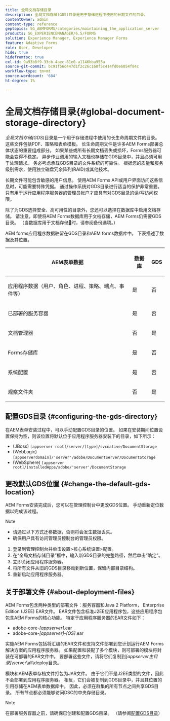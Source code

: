 ```yaml
---
title: 全局文档存储目录
description: 全局文档存储(GDS)目录是用于存储进程中使用的长期文件的目录。
contentOwner: admin
content-type: reference
geptopics: SG_AEMFORMS/categories/maintaining_the_application_server
products: SG_EXPERIENCEMANAGER/6.5/FORMS
solution: Experience Manager, Experience Manager Forms
feature: Adaptive Forms
role: User, Developer
hide: true
hidefromtoc: true
exl-id: 9a93b8f9-33cb-4aec-81e0-a1146bba955a
source-git-commit: bc91f56d447d1f2c26c160f5c414fd0e6054f84c
workflow-type: tm+mt
source-wordcount: '684'
ht-degree: 1%

---
```


# 全局文档存储目录{#global-document-storage-directory}

*全局文档存储(GDS)*&#x200B;目录是一个用于存储进程中使用的长生命周期文件的目录。 这些文件包括PDF、策略和表单模板。 长生命周期文件是许多AEM Forms部署总体状态的重要组成部分。 如果某些或所有长期文档丢失或损坏，Forms服务器可能会变得不稳定。 异步作业调用的输入文档也存储在GDS目录中，并且必须可用于处理请求。 务必考虑承载GDS目录的文件系统的可靠性。 根据您的质量和服务级别需求，使用独立磁盘冗余阵列(RAID)或其他技术。

长期文件可能包含敏感的用户信息。 使用AEM Forms API或用户界面访问这些信息时，可能需要特殊凭据。 通过操作系统对GDS目录进行适当的保护非常重要。 只有用于运行应用程序服务器的管理员帐户才应具有对GDS目录的读/写访问权限。

除了为GDS选择安全、高可用性的目录外，您还可以选择在数据库中启用文档存储。 请注意，即使将AEM Forms数据库用于文档存储，AEM Forms仍需要GDS目录。 （当数据库用于文档存储[&#128279;](/help/forms/using/admin-help/files-back-recover.md#backup-options-when-database-is-used-for-document-storage)时，请参阅备份选项。）

AEM forms应用程序数据驻留在GDS目录和AEM forms数据库中。 下表描述了数据及其位置。

<table>
 <thead>
  <tr>
   <th><p>AEM表单数据</p></th>
   <th><p>数据库</p></th>
   <th><p>GDS</p></th>
  </tr>
 </thead>
 <tbody>
  <tr>
   <td><p>应用程序数据（用户、角色、进程、策略、端点、事件等）</p></td>
   <td><p>是</p></td>
   <td><p>否</p></td>
  </tr>
  <tr>
   <td><p>已部署的服务容器</p></td>
   <td><p>是</p></td>
   <td><p>否</p></td>
  </tr>
  <tr>
   <td><p>文档管理器 </p></td>
   <td><p>否</p></td>
   <td><p>是</p></td>
  </tr>
  <tr>
   <td><p>Forms存储库</p></td>
   <td><p>是</p></td>
   <td><p>否</p></td>
  </tr>
  <tr>
   <td><p>系统配置</p></td>
   <td><p>是</p></td>
   <td><p>否</p></td>
  </tr>
  <tr>
   <td><p>观察文件夹</p></td>
   <td><p>否</p></td>
   <td><p>是</p></td>
  </tr>
 </tbody>
</table>

## 配置GDS目录 {#configuring-the-gds-directory}

在AEM表单安装过程中，可以手动配置GDS目录的位置。 如果在安装期间位置设置保持为空，则该位置将默认位于应用程序服务器安装下的目录，如下所示：

* (JBoss) `[appserver root]/server/[type]/svcnative/DocumentStorage`
* (WebLogic) `[appserverdomain]/'server'/adobe/DocumentServer/DocumentStorage`
* (WebSphere) `[appserver root]/installedApps/adobe/'server'/DocumentStorage`

## 更改默认GDS位置 {#change-the-default-gds-location}

AEM Forms安装完成后，您可以在管理控制台中更改GDS位置。 手动重新定位数据以完成该过程。

>[!NOTE]
>
>* 请通过以下方式迁移数据，否则将会发生数据丢失。
>* 确保用户具有访问管理员控制台的管理员权限。

1. 登录到管理控制台并单击设置>核心系统设置>配置。
1. 在“全局文档存储目录”框中，输入新GDS目录的完整路径，然后单击“确定”。
1. 立即关闭应用程序服务器。
1. 将所有文件从旧的GDS目录移动到新位置，保留内部目录结构。
1. 重新启动应用程序服务器。

## 关于部署文件 {#about-deployment-files}

AEM Forms包含两种类型的部署文件：服务容器和Java 2 Platform， Enterprise Edition (J2EE) EAR文件。 EAR文件包含标准J2EE应用程序包，这些应用程序包包含AEM Forms的核心功能。 特定于应用程序服务器的EAR文件如下：

* adobe-core-*[appserver]*.ear
* adobe-core-*[appserver]*-*[OS]*.ear

实施AEM Forms包括将汇编的EAR文件和支持文件部署到您计划运行AEM Forms解决方案的应用程序服务器。 如果配置和装配了多个模块，则可部署的模块将封装在可部署的EAR文件中。 要部署这些文件，请将它们复制到&#x200B;*[appserver主目录]*\server\all\deploy目录。

模块和AEM表单存档文件打包为JAR文件。 由于它们不是J2EE类型的文件，因此不会部署到应用程序服务器。 相反，它们会被复制到GDS目录中，并且其位置的引用存储在AEM表单数据库中。 因此，必须在群集的所有节点之间共享GDS目录。 所有节点都必须能够访问DSC的中央存储目录。

>[!NOTE]
>
>在部署服务容器之前，请确保已创建和配置GDS目录。 （请参阅[配置GDS目录](global-document-storage-directory.md#configuring-the-gds-directory)）
